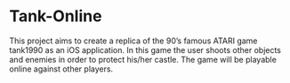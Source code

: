 # Tank-Online

This project aims to create a replica of the 90’s famous ATARI game tank1990 as an iOS application. In this game the user shoots other objects and enemies in order to protect his/her castle. The game will be playable online against other players.
